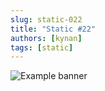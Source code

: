 ```yaml
---
slug: static-022
title: "Static #22"
authors: [kynan]
tags: [static]
---
```


![Example banner](/img/stories/static/022.png)
